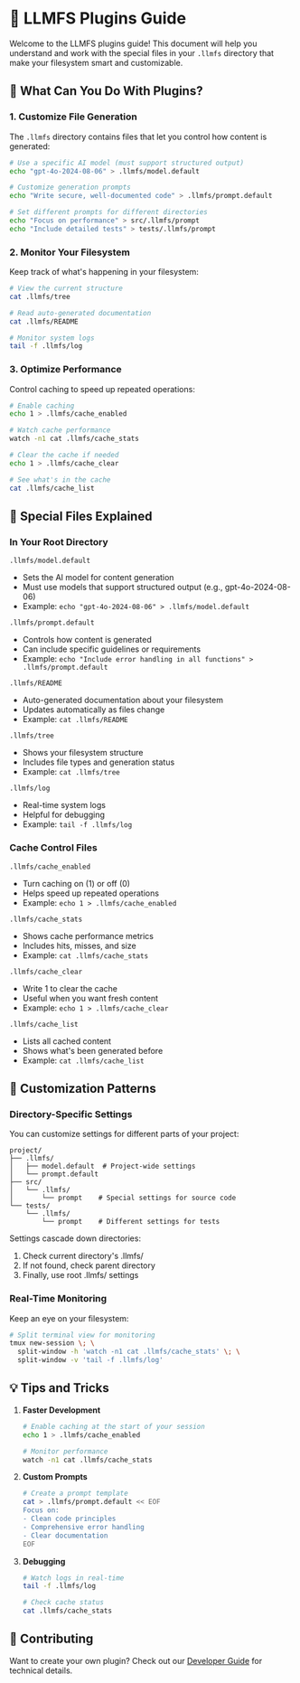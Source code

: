 # 🔌 LLMFS Plugins Guide

Welcome to the LLMFS plugins guide! This document will help you understand and work with the special files in your `.llmfs` directory that make your filesystem smart and customizable.

## 🎯 What Can You Do With Plugins?

### 1. Customize File Generation
The `.llmfs` directory contains files that let you control how content is generated:

```bash
# Use a specific AI model (must support structured output)
echo "gpt-4o-2024-08-06" > .llmfs/model.default

# Customize generation prompts
echo "Write secure, well-documented code" > .llmfs/prompt.default

# Set different prompts for different directories
echo "Focus on performance" > src/.llmfs/prompt
echo "Include detailed tests" > tests/.llmfs/prompt
```

### 2. Monitor Your Filesystem
Keep track of what's happening in your filesystem:

```bash
# View the current structure
cat .llmfs/tree

# Read auto-generated documentation
cat .llmfs/README

# Monitor system logs
tail -f .llmfs/log
```

### 3. Optimize Performance
Control caching to speed up repeated operations:

```bash
# Enable caching
echo 1 > .llmfs/cache_enabled

# Watch cache performance
watch -n1 cat .llmfs/cache_stats

# Clear the cache if needed
echo 1 > .llmfs/cache_clear

# See what's in the cache
cat .llmfs/cache_list
```

## 📁 Special Files Explained

### In Your Root Directory

`.llmfs/model.default`
- Sets the AI model for content generation
- Must use models that support structured output (e.g., gpt-4o-2024-08-06)
- Example: `echo "gpt-4o-2024-08-06" > .llmfs/model.default`

`.llmfs/prompt.default`
- Controls how content is generated
- Can include specific guidelines or requirements
- Example: `echo "Include error handling in all functions" > .llmfs/prompt.default`

`.llmfs/README`
- Auto-generated documentation about your filesystem
- Updates automatically as files change
- Example: `cat .llmfs/README`

`.llmfs/tree`
- Shows your filesystem structure
- Includes file types and generation status
- Example: `cat .llmfs/tree`

`.llmfs/log`
- Real-time system logs
- Helpful for debugging
- Example: `tail -f .llmfs/log`

### Cache Control Files

`.llmfs/cache_enabled`
- Turn caching on (1) or off (0)
- Helps speed up repeated operations
- Example: `echo 1 > .llmfs/cache_enabled`

`.llmfs/cache_stats`
- Shows cache performance metrics
- Includes hits, misses, and size
- Example: `cat .llmfs/cache_stats`

`.llmfs/cache_clear`
- Write 1 to clear the cache
- Useful when you want fresh content
- Example: `echo 1 > .llmfs/cache_clear`

`.llmfs/cache_list`
- Lists all cached content
- Shows what's been generated before
- Example: `cat .llmfs/cache_list`

## 🎨 Customization Patterns

### Directory-Specific Settings
You can customize settings for different parts of your project:

```
project/
├── .llmfs/
│   ├── model.default  # Project-wide settings
│   └── prompt.default
├── src/
│   └── .llmfs/
│       └── prompt    # Special settings for source code
└── tests/
    └── .llmfs/
        └── prompt    # Different settings for tests
```

Settings cascade down directories:
1. Check current directory's .llmfs/
2. If not found, check parent directory
3. Finally, use root .llmfs/ settings

### Real-Time Monitoring
Keep an eye on your filesystem:

```bash
# Split terminal view for monitoring
tmux new-session \; \
  split-window -h 'watch -n1 cat .llmfs/cache_stats' \; \
  split-window -v 'tail -f .llmfs/log'
```

## 💡 Tips and Tricks

1. **Faster Development**
   ```bash
   # Enable caching at the start of your session
   echo 1 > .llmfs/cache_enabled
   
   # Monitor performance
   watch -n1 cat .llmfs/cache_stats
   ```

2. **Custom Prompts**
   ```bash
   # Create a prompt template
   cat > .llmfs/prompt.default << EOF
   Focus on:
   - Clean code principles
   - Comprehensive error handling
   - Clear documentation
   EOF
   ```

3. **Debugging**
   ```bash
   # Watch logs in real-time
   tail -f .llmfs/log
   
   # Check cache status
   cat .llmfs/cache_stats
   ```

## 🤝 Contributing

Want to create your own plugin? Check out our [Developer Guide](CONTRIBUTING.md) for technical details.
